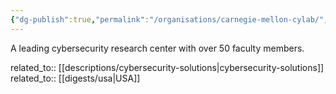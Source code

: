 ```yaml
---
{"dg-publish":true,"permalink":"/organisations/carnegie-mellon-cylab/","title":"Carnegie Mellon CyLab"}
---
```



A leading cybersecurity research center with over 50 faculty members.

related_to:: [[descriptions/cybersecurity-solutions\|cybersecurity-solutions]]
related_to:: [[digests/usa\|USA]]
